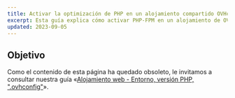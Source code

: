 ```yaml
---
title: Activar la optimización de PHP en un alojamiento compartido OVHcloud
excerpt: Esta guía explica cómo activar PHP-FPM en un alojamiento de OVHcloud para mejorar los tiempos de respuesta de PHP
updated: 2023-09-05
---
```


## Objetivo

Como el contenido de esta página ha quedado obsoleto, le invitamos a consultar nuestra guía «[Alojamiento web - Entorno, versión PHP, ".ovhconfig"](/pages/web_cloud/web_hosting/configure_your_web_hosting)».